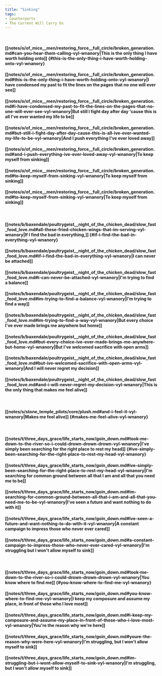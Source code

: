 ```yaml
---
title: "Sinking"
tags:
- Counterparts
- The Current Will Carry Us
---
```

&nbsp;
#### [[notes/o/of_mice__men/restoring_force__full_circle/broken_generation.md#can-you-hear-them-calling-vyl-wnanory|This is the only thing I have worth holding onto]] {#this-is-the-only-thing-i-have-worth-holding-onto-vyl-wnanory}
#### [[notes/o/of_mice__men/restoring_force__full_circle/broken_generation.md#this-is-the-only-thing-i-have-worth-holding-onto-vyl-wnanory|I have condensed my past to fit the lines on the pages that no one will ever see]]
#### [[notes/o/of_mice__men/restoring_force__full_circle/broken_generation.md#i-have-condensed-my-past-to-fit-the-lines-on-the-pages-that-no-one-will-ever-see-vyl-wnanory|But still I fight day after day 'cause this is all I've ever wanted my life to be]]
#### [[notes/o/of_mice__men/restoring_force__full_circle/broken_generation.md#but-still-i-fight-day-after-day-cause-this-is-all-ive-ever-wanted-my-life-to-be-vyl-wnanory|And I push everything I've ever loved away]]
#### [[notes/o/of_mice__men/restoring_force__full_circle/broken_generation.md#and-i-push-everything-ive-ever-loved-away-vyl-wnanory|To keep myself from sinking]]
#### [[notes/o/of_mice__men/restoring_force__full_circle/broken_generation.md#to-keep-myself-from-sinking-vyl-wnanory|To keep myself from sinking]]
#### [[notes/o/of_mice__men/restoring_force__full_circle/broken_generation.md#to-keep-myself-from-sinking-vyl-wnanory|To keep myself from sinking]]
&nbsp;
#### [[notes/b/baxendale/poultrygeist__night_of_the_chicken_dead/slow_fast_food_love.md#all-these-fried-chicken-wings-that-im-serving-vyl-wnanory|If I find the bad in everything,]] {#if-i-find-the-bad-in-everything-vyl-wnanory}
#### [[notes/b/baxendale/poultrygeist__night_of_the_chicken_dead/slow_fast_food_love.md#if-i-find-the-bad-in-everything-vyl-wnanory|I can never be attached]]
#### [[notes/b/baxendale/poultrygeist__night_of_the_chicken_dead/slow_fast_food_love.md#i-can-never-be-attached-vyl-wnanory|I'm trying to find a balance]]
#### [[notes/b/baxendale/poultrygeist__night_of_the_chicken_dead/slow_fast_food_love.md#im-trying-to-find-a-balance-vyl-wnanory|I'm trying to find a way]]
#### [[notes/b/baxendale/poultrygeist__night_of_the_chicken_dead/slow_fast_food_love.md#im-trying-to-find-a-way-vyl-wnanory|But every choice I've ever made brings me anywhere but home]]
#### [[notes/b/baxendale/poultrygeist__night_of_the_chicken_dead/slow_fast_food_love.md#but-every-choice-ive-ever-made-brings-me-anywhere-but-home-vyl-wnanory|But I've welcomed sacrifice with open arms]]
#### [[notes/b/baxendale/poultrygeist__night_of_the_chicken_dead/slow_fast_food_love.md#but-ive-welcomed-sacrifice-with-open-arms-vyl-wnanory|And I will never regret my decision]]
#### [[notes/b/baxendale/poultrygeist__night_of_the_chicken_dead/slow_fast_food_love.md#and-i-will-never-regret-my-decision-vyl-wnanory|This is the only thing that makes me feel alive]]
&nbsp;
#### [[notes/s/stone_temple_pilots/core/plush.md#and-i-feel-it-vyl-wnanory|Makes me feel alive]] {#makes-me-feel-alive-vyl-wnanory}
&nbsp;
#### [[notes/t/three_days_grace/life_starts_now/goin_down.md#took-me-down-to-the-river-so-i-could-drown-drown-drown-vyl-wnanory|I've simply been searching for the right place to rest my head]] {#ive-simply-been-searching-for-the-right-place-to-rest-my-head-vyl-wnanory}
#### [[notes/t/three_days_grace/life_starts_now/goin_down.md#ive-simply-been-searching-for-the-right-place-to-rest-my-head-vyl-wnanory|I'm searching for common ground between all that I am and all that you need me to be]]
#### [[notes/t/three_days_grace/life_starts_now/goin_down.md#im-searching-for-common-ground-between-all-that-i-am-and-all-that-you-need-me-to-be-vyl-wnanory|I've seen a future and want nothing to do with it]]
#### [[notes/t/three_days_grace/life_starts_now/goin_down.md#ive-seen-a-future-and-want-nothing-to-do-with-it-vyl-wnanory|A constant campaign to impress those who never ever cared]]
#### [[notes/t/three_days_grace/life_starts_now/goin_down.md#a-constant-campaign-to-impress-those-who-never-ever-cared-vyl-wnanory|I'm struggling but I won't allow myself to sink]]
&nbsp;
#### [[notes/t/three_days_grace/life_starts_now/goin_down.md#took-me-down-to-the-river-so-i-could-drown-drown-drown-vyl-wnanory|You know where to find me]] {#you-know-where-to-find-me-vyl-wnanory}
#### [[notes/t/three_days_grace/life_starts_now/goin_down.md#you-know-where-to-find-me-vyl-wnanory|I keep my composure and assume my place, in front of those who I love most]]
#### [[notes/t/three_days_grace/life_starts_now/goin_down.md#i-keep-my-composure-and-assume-my-place-in-front-of-those-who-i-love-most-vyl-wnanory|You're the reason why we're here]]
#### [[notes/t/three_days_grace/life_starts_now/goin_down.md#youre-the-reason-why-were-here-vyl-wnanory|I'm struggling, but I won't allow myself to sink]]
#### [[notes/t/three_days_grace/life_starts_now/goin_down.md#im-struggling-but-i-wont-allow-myself-to-sink-vyl-wnanory|I'm struggling, but I won't allow myself to sink]]
